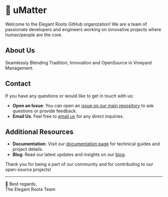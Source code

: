 # 🍇 uMatter

Welcome to the Elegant Roots GitHub organization! We are a team of passionate developers and engineers working on innovative projects where human/people are the core.

## About Us

Seamlessly Blending Tradition, Innovation and OpenSource in Vineyard Management.

## Contact

If you have any questions or would like to get in touch with us:

- **Open an Issue**: You can open an [issue on our main repository](https://github.com/elegant-roots/support/issues) to ask questions or provide feedback.
- **Email Us**: Feel free to [email us](mailto:support@elegant-roots.com) for any direct inquiries.

## Additional Resources

- **Documentation**: Visit our [documentation page]() for technical guides and project details.
- **Blog**: Read our latest updates and insights on our [blog](https://medium.com/elegant-roots).

Thank you for being a part of our community and for contributing to our open-source projects!

---

👋 Best regards,  
The Elegant Roots Team
